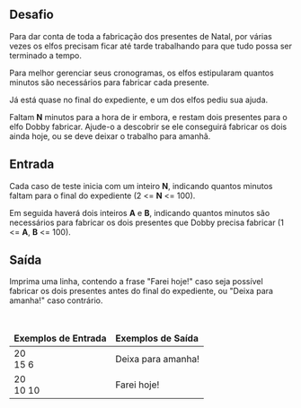 <div><div>
<h2>Desafio</h2>

<p>Para dar conta de toda a fabricação dos presentes de Natal, por várias vezes os&nbsp;elfos precisam ficar até tarde trabalhando para que tudo possa ser terminado a tempo.</p>

<p>Para melhor gerenciar seus cronogramas, os elfos estipularam quantos minutos são necessários para fabricar cada presente.</p>

<p>Já está quase no final do expediente, e um dos elfos pediu sua ajuda.</p>

<p>Faltam <strong>N</strong> minutos para a hora de ir embora, e restam dois presentes para o elfo Dobby fabricar. Ajude-o a descobrir se ele conseguirá fabricar os dois ainda hoje, ou se deve deixar o trabalho para amanhã.</p>
</div>

<h2>Entrada</h2>

<div>
<p>Cada caso de teste inicia com um inteiro <strong>N</strong>, indicando quantos minutos faltam para o final do expediente (2 &lt;= <strong>N</strong> &lt;= 100).</p>

<p>Em seguida haverá dois inteiros <strong>A</strong> e <strong>B</strong>, indicando quantos minutos são necessários para fabricar os dois presentes que Dobby precisa fabricar (1 &lt;= <strong>A</strong>, <strong>B</strong> &lt;= 100).</p>
</div>

<h2>Saída</h2>

<div>
<p>Imprima uma linha, contendo a frase "Farei hoje!" caso seja possível fabricar os dois presentes antes do final do expediente, ou "Deixa para amanha!" caso contrário.</p>
</div>

<div>&nbsp;</div>

<table>
	<thead>
		<tr>
			<td><strong>Exemplos de Entrada</strong></td>
			<td><strong>Exemplos de Saída</strong></td>
		</tr>
	</thead>
	<tbody>
		<tr>
			<td>20<br>
			15 6</td>
			<td>Deixa para amanha!</td>
		</tr>
		<tr>
			<td>20<br>
			10 10</td>
			<td>Farei hoje!</td>
		</tr>
	</tbody>
</table> <br><br></div>